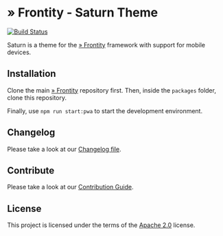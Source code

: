 # » Frontity - Saturn Theme

[![Build Status](https://travis-ci.org/frontity/saturn-theme.svg?branch=master)](https://travis-ci.org/frontity/saturn-theme)

Saturn is a theme for the [» Frontity](https://github.com/frontity/frontity) framework with support for mobile devices.

## Installation

Clone the main [» Frontity](https://github.com/frontity/frontity) repository first. Then, inside the `packages` folder, clone this repository.

Finally, use `npm run start:pwa` to start the development environment.

## Changelog

Please take a look at our [Changelog file](https://github.com/frontity/saturn-theme/blob/master/CHANGELOG.md).

## Contribute

Please take a look at our [Contribution Guide](https://github.com/frontity/contribute).

## License

This project is licensed under the terms of the [Apache 2.0](https://github.com/frontity/saturn-theme/blob/master/LICENSE) license.


